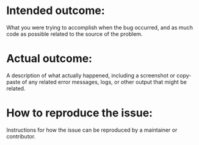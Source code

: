 # Intended outcome:
What you were trying to accomplish when the bug occurred, and as much code as possible related to the source of the problem.

# Actual outcome:
A description of what actually happened, including a screenshot or copy-paste of any related error messages, logs, or other output that might be related.

# How to reproduce the issue:
Instructions for how the issue can be reproduced by a maintainer or contributor.
